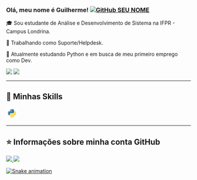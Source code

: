 ### Olá, meu nome é <strong>Guilherme!</strong> [![GitHub SEU NOME]( https://img.shields.io/github/followers/guiihenrikee?label=follow&style=social)](https://github.com/guiihenrikee)


🎓 Sou estudante de Análise e Desenvolvimento de Sistema na IFPR - Campus Londrina.

💼 Trabalhando como Suporte/Helpdesk.

🌱 Atualmente estudando Python e em busca de meu primeiro emprego como Dev.
 
  <a href = "mailto:gui.ghrp@gmail.com"><img src="https://img.shields.io/badge/-Gmail-%23333?style=for-the-badge&logo=gmail&logoColor=white" target="_blank"></a>
  <a href="https://www.linkedin.com/in/guiihenrikee/" target="_blank"><img src="https://img.shields.io/badge/-LinkedIn-%230077B5?style=for-the-badge&logo=linkedin&logoColor=white" target="_blank"></a> 

---

## 🚀 Minhas Skills

<code><img height="32" src="https://raw.githubusercontent.com/github/explore/80688e429a7d4ef2fca1e82350fe8e3517d3494d/topics/python/python.png" alt="PYTHON"/></code>

---

## ⭐ Informações sobre minha conta GitHub
  <a href="https://github.com/guiihenrikee">
  <img height="140em" src="https://github-readme-stats.vercel.app/api?username=guiihenrikee&show_icons=true&theme=tokyonight&include_all_commits=true&count_private=true"/>
  <img height="140em" src="https://github-readme-stats.vercel.app/api/top-langs/?username=guiihenrikee&layout=compact&langs_count=7&theme=tokyonight"/>
</div>

![Snake animation](https://github.com/guiihenrikee/guiihenrikee/blob/output/github-contribution-grid-snake.svg)
  
  
  
 
